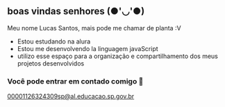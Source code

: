 ## boas vindas senhores (●'◡'●)

Meu nome Lucas Santos, mais pode me chamar de planta :V

- Estou estudando na alura
- Estou me desenvolvendo la linguagem javaScript
- utilizo esse espaço para a organização e compartilhamento dos meus projetos desenvolvidos

### Você pode entrar em contado comigo 🤳

00001126324309sp@al.educacao.sp.gov.br
